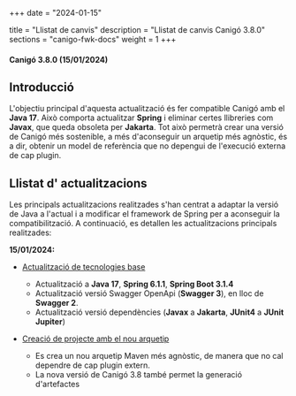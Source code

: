 +++
date        = "2024-01-15"

title       = "Llistat de canvis"
description = "Llistat de canvis Canigó 3.8.0"
sections    = "canigo-fwk-docs"
weight      = 1
+++

#### Canigó 3.8.0 (15/01/2024)

## Introducció

L'objectiu principal d'aquesta actualització és fer compatible Canigó amb el **Java 17**. 
Això comporta actualitzar **Spring** i eliminar certes llibreries com **Javax**, que queda obsoleta per **Jakarta**. 
Tot això permetrà crear una versió de Canigó més sostenible, 
a més d'aconseguir un arquetip més agnòstic, és a dir, obtenir un model de referència que no depengui de l'execució externa de cap plugin.

## Llistat d' actualitzacions
Les principals actualitzacions realitzades s'han centrat a adaptar la versió de Java a l'actual i a modificar el framework de Spring per a aconseguir la compatibilització. 
A continuació, es detallen les actualitzacions principals realitzades:

**15/01/2024:**
- [Actualització de tecnologies base](/guies/2024-01-15-CAN-actualitzacio-canigo-3_8_0/)
    - Actualització a **Java 17**, **Spring 6.1.1**, **Spring Boot 3.1.4**
    - Actualització versió Swagger  OpenApi (**Swagger 3**), en lloc de **Swagger 2**.
    - Actualització versió dependències (**Javax** a **Jakarta**, **JUnit4** a **JUnit Jupiter**)
    
- [Creació de projecte amb el nou arquetip](/noticies/2024-01-15-CAN-Creacio-nou-arquetip-versio-1_0/)
    - Es crea un nou arquetip Maven més agnòstic, de manera que no cal dependre de cap plugin extern.
    - La nova versió de Canigó 3.8 també permet la generació d'artefactes
